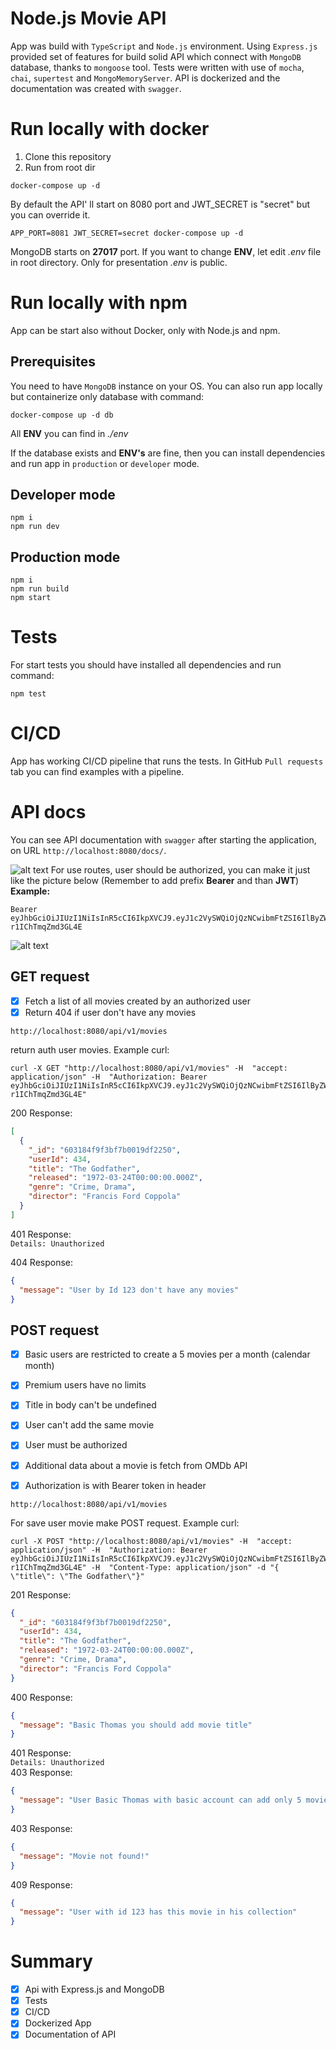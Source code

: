 # Node.js Movie API

App was build with `TypeScript` and `Node.js` environment. Using `Express.js` provided set of features for build solid
API which connect with `MongoDB` database, thanks to `mongoose` tool. Tests were written with use of `mocha`, `chai`, `supertest` and `MongoMemoryServer`. API is dockerized and the documentation was created with `swagger`.

# Run locally with docker

1. Clone this repository
2. Run from root dir

```
docker-compose up -d
```

By default the API' ll start on 8080 port and JWT_SECRET is "secret" but you can override it.

```
APP_PORT=8081 JWT_SECRET=secret docker-compose up -d
```

MongoDB starts on **27017** port. If you want to change **ENV**, let edit *.env* file in root directory.
Only for presentation *.env* is public. 

# Run locally with npm

App can be start also without Docker, only with Node.js and npm.

## Prerequisites

You need to have `MongoDB` instance on your OS. You can also run app locally but containerize only database with command:

```
docker-compose up -d db
```

All **ENV** you can find in *./env*

If the database exists and **ENV's** are fine, then you can install dependencies and run app in `production` or `developer` mode.

## Developer mode

```
npm i
npm run dev
```

## Production mode

```
npm i
npm run build
npm start
```

# Tests

For start tests you should have installed all dependencies and run command:

```
npm test
```

# CI/CD

App has working CI/CD pipeline that runs the tests. In GitHub `Pull requests` tab you can find examples with a pipeline.

# API docs

You can see API documentation with `swagger` after starting the application, on URL
`http://localhost:8080/docs/`.

![alt text](https://uc68ec6c813baa10a2ce91d0a9af.previews.dropboxusercontent.com/p/thumb/ABFdSSDg4bDpcrp-qkx57xMQhrG2nAHriV5-aAvsrSUvodbY7eamp8R6ne8K1JBE_B8tGMNaG_Kc1jOrOEbc2tn3SM1ZuwnESXUY3YeDUW_ztEB-NjUEMQHmwETWUjb8__2JW4CmACsk-z8uMBEkvK71LqaOsaBsZ4HI353RqYOzgO32YXQGoE4txj-UtXRTKcprak_0XiEqKkPhpOuMuhXb0SRYSS73M8IQu_Hw_LU-USLhZe57EJkkTOTE9KzJRzcFyynhUTmcI-NRYKqsyfpO40adiBJ_YEwt14_oDAUCMxyIYkkMRqcuxexYJD48OTYSgN2rvFIN8GFs-eW3dHYTrzWJtNTC_DCXg0hANo-FbdFsy15cJVKkulcrERZmHKbvxrXqTkXttKCvnZF4yxTT/p.png?fv_content=true&size_mode=5)
For use routes, user should be authorized, you can make it just like the picture below
(Remember to add prefix **Bearer** and than **JWT**)<br />
**Example:**

```
Bearer eyJhbGciOiJIUzI1NiIsInR5cCI6IkpXVCJ9.eyJ1c2VySWQiOjQzNCwibmFtZSI6IlByZW1pdW0gSmltIiwicm9sZSI6InByZW1pdW0iLCJpYXQiOjE2MTM4NTc4NTMsImV4cCI6MTYxMzg1OTY1MywiaXNzIjoiaHR0cHM6Ly93d3cubmV0Z3VydS5jb20vIiwic3ViIjoiNDM0In0.GZqNVfaRkexvnAbdBlXAP6Ojh8-r1IChTmqZmd3GL4E
```

![alt text](https://ucad09dd9e390377755e5971de85.previews.dropboxusercontent.com/p/thumb/ABGWxnWTGsKrJUpJAdRqVAfrfoqVYNT4eozfbIauh29db-TaqYC-x4c2ZLzNf3uxzDeEIcKMdDInsqyeFYY6Jm2nGwlMO8LAUBzFYK_CR5UL5x-Y4dHWA5A6MDmmfV9zJBiSyKLEuRMJa7mbqZrsUgndH4RspuvR59KJuleaIAnVM4qXXaODDKwpXCQbAXACVWv4Rjczx-RG0IOurt0KG3IfRZCSWu4JcuNQ35S9ftSCoNJVku2oQ2KrDUJtU9mirkIxaSxw3hJpoMimYqjLagXw2L8ABkJqunIxbXP5qEQ_F72lgWgdMpyCbmwifr5ytqY1JmdurOI9Z8seCSfxgwFKZZjL2BdUi2iLeyssBQMRhZRKU3RGbPU_2ZUfpJcsL1VyFCuH8I6_IevPEvxmbsKu/p.png?fv_content=true&size_mode=5)

## GET request
- [x] Fetch a list of all movies created by an authorized user
- [x] Return 404 if user don't have any movies

```
http://localhost:8080/api/v1/movies
```

return auth user movies. Example curl:

```
curl -X GET "http://localhost:8080/api/v1/movies" -H  "accept: application/json" -H  "Authorization: Bearer eyJhbGciOiJIUzI1NiIsInR5cCI6IkpXVCJ9.eyJ1c2VySWQiOjQzNCwibmFtZSI6IlByZW1pdW0gSmltIiwicm9sZSI6InByZW1pdW0iLCJpYXQiOjE2MTM4NTc4NTMsImV4cCI6MTYxMzg1OTY1MywiaXNzIjoiaHR0cHM6Ly93d3cubmV0Z3VydS5jb20vIiwic3ViIjoiNDM0In0.GZqNVfaRkexvnAbdBlXAP6Ojh8-r1IChTmqZmd3GL4E"
```

200 Response:

```json
[
  {
    "_id": "603184f9f3bf7b0019df2250",
    "userId": 434,
    "title": "The Godfather",
    "released": "1972-03-24T00:00:00.000Z",
    "genre": "Crime, Drama",
    "director": "Francis Ford Coppola"
  }
]
```

401 Response:<br />
`Details: Unauthorized`<br />

404 Response:
```json
{
  "message": "User by Id 123 don't have any movies"
}
```
## POST request

- [x] Basic users are restricted to create a 5 movies per a month (calendar month)
- [x] Premium users have no limits
- [x] Title in body can't be undefined
- [x] User can't add the same movie
- [x] User must be authorized
- [x] Additional data about a movie is fetch from OMDb API
- [x] Authorization is with Bearer token in header


```
http://localhost:8080/api/v1/movies
```

For save user movie make POST request. Example curl:

```
curl -X POST "http://localhost:8080/api/v1/movies" -H  "accept: application/json" -H  "Authorization: Bearer eyJhbGciOiJIUzI1NiIsInR5cCI6IkpXVCJ9.eyJ1c2VySWQiOjQzNCwibmFtZSI6IlByZW1pdW0gSmltIiwicm9sZSI6InByZW1pdW0iLCJpYXQiOjE2MTM4NTc4NTMsImV4cCI6MTYxMzg1OTY1MywiaXNzIjoiaHR0cHM6Ly93d3cubmV0Z3VydS5jb20vIiwic3ViIjoiNDM0In0.GZqNVfaRkexvnAbdBlXAP6Ojh8-r1IChTmqZmd3GL4E" -H  "Content-Type: application/json" -d "{  \"title\": \"The Godfather\"}"
```

201 Response:
```json
{
  "_id": "603184f9f3bf7b0019df2250",
  "userId": 434,
  "title": "The Godfather",
  "released": "1972-03-24T00:00:00.000Z",
  "genre": "Crime, Drama",
  "director": "Francis Ford Coppola"
}
```
400 Response:
```json
{
  "message": "Basic Thomas you should add movie title"
}
```
401 Response:<br />
`Details: Unauthorized`<br />
403 Response:
```json
{
  "message": "User Basic Thomas with basic account can add only 5 movies on month"
}
```
403 Response:
```json
{
  "message": "Movie not found!"
}
```
409 Response:
```json
{
  "message": "User with id 123 has this movie in his collection"
}
```

# Summary
- [x] Api with Express.js and MongoDB
- [x] Tests
- [x] CI/CD
- [x] Dockerized App
- [x] Documentation of API